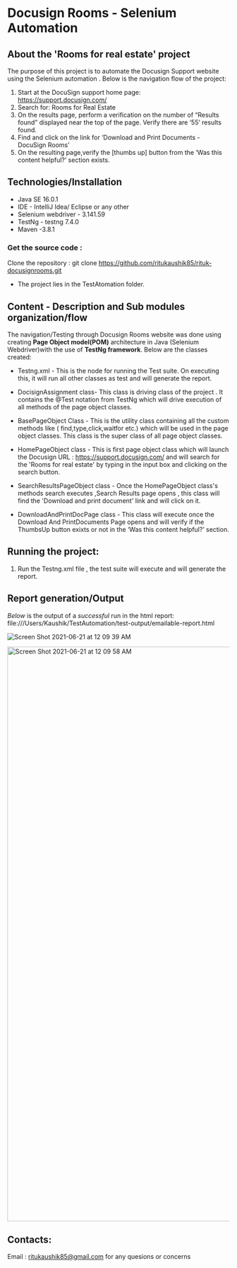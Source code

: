# Docusign Rooms  - Selenium Automation
## About the 'Rooms for real estate' project
The purpose of this project is to automate the Docusign Support website using the Selenium automation .
Below is the navigation flow of the project:
1) Start at the DocuSign support home page: https://support.docusign.com/
2) Search for: Rooms for Real Estate
3) On the results page, perform a verification on the number of “Results found” displayed near the
   top of the page. Verify there are ‘55’ results found.
5) Find and click on the link for ‘Download and Print Documents - DocuSign Rooms’
6) On the resulting page,verify the [thumbs up] button from the ‘Was this content helpful?’
section exists.

## Technologies/Installation
* Java SE 16.0.1
* IDE - IntelliJ Idea/ Eclipse or any other 
* Selenium webdriver - 3.141.59
* TestNg - testng 7.4.0
* Maven -3.8.1

### Get the source code :
Clone the repository : 
git clone https://github.com/ritukaushik85/rituk-docusignrooms.git
* The project lies in the TestAtomation folder.

## Content - Description and Sub modules organization/flow 

The navigation/Testing through Docusign Rooms website was done using creating **Page Object model(POM)** architecture in Java (Selenium Webdriver)with the use of **TestNg framework**. Below are the classes created:
* Testng.xml - This is the node for running the Test suite. On executing this, it will run all other classes as test and will generate the report.

* DocisignAssignment class- This class is driving class of the project . It contains the @Test notation from TestNg which will drive execution of all methods of the page object classes.

* BasePageObject Class - This is the utility class containing all the custom  methods like ( find,type,click,waitfor etc.) which will be used in the page object classes. This class is the super class of all page object classes.

* HomePageObject class - This is first page object class which will launch the Docusign URL : https://support.docusign.com/ and will search for the 'Rooms for real estate' by typing in the input box and clicking on the search button.

* SearchResultsPageObject class - Once the HomePageObject class's methods search executes ,Search Results page opens , this class will find the 'Download and print document' link and will click on it.

* DownloadAndPrintDocPage class - This class will execute once the Download And PrintDocuments Page opens and will verify if the ThumbsUp button exixts or not in the ‘Was this content helpful?’ section.

## Running the project:  
1) Run the Testng.xml file , the test suite will execute and will generate the report.

## Report generation/Output
*Below* is the output of a *successful* run in the html report:  
file:///Users/Kaushik/TestAutomation/test-output/emailable-report.html

![Screen Shot 2021-06-21 at 12 09 39 AM](https://user-images.githubusercontent.com/86083485/122711047-23bbcd80-d227-11eb-939e-e1bfd99072d3.png)  

<img width="1300" alt="Screen Shot 2021-06-21 at 12 09 58 AM" src="https://user-images.githubusercontent.com/86083485/122711130-4a7a0400-d227-11eb-9393-c02720fc72fb.png">


## Contacts:  
Email : ritukaushik85@gmail.com for any quesions or concerns
